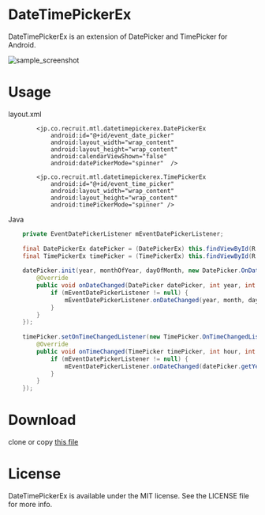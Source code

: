 # DateTimePickerEx
DateTimePickerEx is an extension of DatePicker and TimePicker for Android.

![sample_screenshot](https://raw.githubusercontent.com/recruit-mtl/DateTimePickerEx/master/DateTimePickerSampleCapture.png)

# Usage
layout.xml
```
        <jp.co.recruit.mtl.datetimepickerex.DatePickerEx
            android:id="@+id/event_date_picker"
            android:layout_width="wrap_content"
            android:layout_height="wrap_content"
            android:calendarViewShown="false"
            android:datePickerMode="spinner"  />

        <jp.co.recruit.mtl.datetimepickerex.TimePickerEx
            android:id="@+id/event_time_picker"
            android:layout_width="wrap_content"
            android:layout_height="wrap_content"
            android:timePickerMode="spinner" />
```
Java
```java
    private EventDatePickerListener mEventDatePickerListener;
    
    final DatePickerEx datePicker = (DatePickerEx) this.findViewById(R.id.event_date_picker);
    final TimePickerEx timePicker = (TimePickerEx) this.findViewById(R.id.event_time_picker);
    
    datePicker.init(year, monthOfYear, dayOfMonth, new DatePicker.OnDateChangedListener() {
        @Override
        public void onDateChanged(DatePicker datePicker, int year, int month, int day) {
            if (mEventDatePickerListener != null) {
                mEventDatePickerListener.onDateChanged(year, month, day, timePicker.getCurrentHour(), timePicker.getCurrentMinute());
            }
        }
    });
        
    timePicker.setOnTimeChangedListener(new TimePicker.OnTimeChangedListener() {
        @Override
        public void onTimeChanged(TimePicker timePicker, int hour, int minute) {
            if (mEventDatePickerListener != null) {
                mEventDatePickerListener.onDateChanged(datePicker.getYear(), datePicker.getMonth(), datePicker.getDayOfMonth(), hour, minute);
            }
        }
    });
```

# Download
clone or copy [this file](https://github.com/recruit-mtl/DateTimePickerEx/blob/master/library/src/main/java/jp/co/recruit/mtl/datetimepickerex)

# License
DateTimePickerEx is available under the MIT license. See the LICENSE file for more info.

